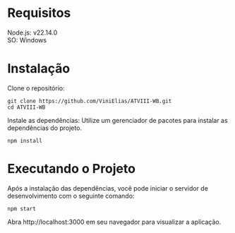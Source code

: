 # Requisitos

Node.js: v22.14.0 <br>
SO: Windows

# Instalação

Clone o repositório:

    git clone https://github.com/ViniElias/ATVIII-WB.git
    cd ATVIII-WB

Instale as dependências:
Utilize um gerenciador de pacotes para instalar as dependências do projeto.

    npm install

# Executando o Projeto

Após a instalação das dependências, você pode iniciar o servidor de desenvolvimento com o seguinte comando:

    npm start

Abra http://localhost:3000 em seu navegador para visualizar a aplicação.
